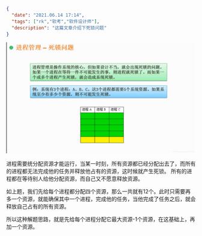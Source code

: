 ```json
{
  "date": "2021.06.14 17:14",
  "tags": ["rk","软考","软件设计师"],
  "description": "这篇文章介绍下死锁问题"
}
```

![在这里插入图片描述](../../../assets/content/ruankao/sjs/3.09/01.jpeg)

进程需要统分配资源才能运行，当某一时刻，所有资源都已经分配出去了，而所有的进程都无法完成他的任务并释放他占有的资源，这时候就产生死锁。
所有的进程都在等待别人给他分配资源，而自己又不愿意释放资源。


如上题，我们先给每个进程都分配四个资源，那么一共就有12个。此时只需要再多一个资源，就能确保其中一个进程，完成他的任务，当他完成了任务之后，就会释放自己占有的所有资源。

所以这种解题思路，就是先给每个进程分配它最大资源-1个资源，在这基础上，再加一个资源。